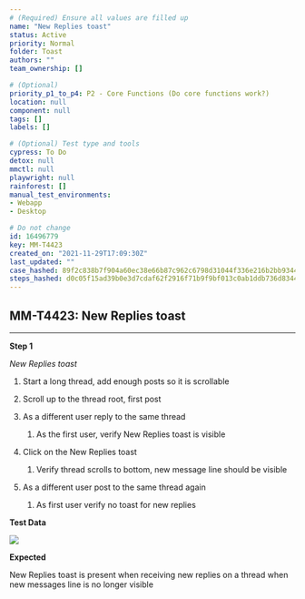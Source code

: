 ```yaml
---
# (Required) Ensure all values are filled up
name: "New Replies toast"
status: Active
priority: Normal
folder: Toast
authors: ""
team_ownership: []

# (Optional)
priority_p1_to_p4: P2 - Core Functions (Do core functions work?)
location: null
component: null
tags: []
labels: []

# (Optional) Test type and tools
cypress: To Do
detox: null
mmctl: null
playwright: null
rainforest: []
manual_test_environments: 
- Webapp
- Desktop

# Do not change
id: 16496779
key: MM-T4423
created_on: "2021-11-29T17:09:30Z"
last_updated: ""
case_hashed: 89f2c838b7f904a60ec38e66b87c962c6798d31044f336e216b2bb9344ed60725767920cad5d58821c990793756a50df
steps_hashed: d0c05f15ad39b0e3d7cdaf62f2916f71b9f9bf013c0ab1ddb736d834456e0fe46bacb3525178f20eceae4cd12578113d
---
```


<!-- (Auto-generated) Based on frontmatter's "key" and "name" -->

## MM-T4423: New Replies toast

---

**Step 1**

_New Replies toast_

1. Start a long thread, add enough posts so it is scrollable

2. Scroll up to the thread root, first post

3. As a different user reply to the same thread

   1. As the first user, verify New Replies toast is visible

4. Click on the New Replies toast

   1. Verify thread scrolls to bottom, new message line should be visible

5. As a different user post to the same thread again

   1. As first user verify no toast for new replies

**Test Data**

![](https://smartbear-tm4j-prod-us-west-2-attachment-rich-text.s3.us-west-2.amazonaws.com/embedded-f3277290f945470c4add5d21ef3dc7ca7b74388fc7152bfb6b99ae58c66a95a8-1638205116749-Screen+Shot+2021-11-29+at+11.58.16+AM.png)

**Expected**

New Replies toast is present when receiving new replies on a thread when new messages line is no longer visible
